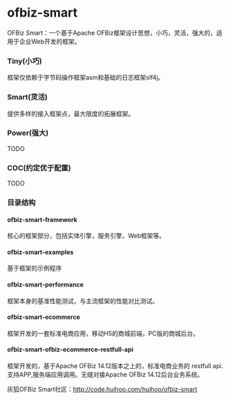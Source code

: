 # ofbiz-smart
OFBiz Smart：一个基于Apache OFBiz框架设计思想，小巧，灵活，强大的，适用于企业Web开发的框架。

### Tiny(小巧)
  框架仅依赖于字节码操作框架asm和基础的日志框架slf4j。
  
### Smart(灵活)
  提供多样的接入框架点，最大限度的拓展框架。

### Power(强大)
  TODO

### COC(约定优于配置)
  TODO

### 目录结构

#### ofbiz-smart-framework
  核心的框架部分，包括实体引擎，服务引擎，Web框架等。

#### ofbiz-smart-examples
  基于框架的示例程序
  
#### ofbiz-smart-performance
  框架本身的基准性能测试，与主流框架的性能对比测试。
  
#### ofbiz-smart-ecommerce
  框架开发的一套标准电商应用，移动H5的商城前端，PC版的商城后台。
  
#### ofbiz-smart-ofbiz-ecommerce-restfull-api
  框架开发的，基于Apache OFBiz 14.12版本之上的，标准电商业务的 restfull api. 支持APP,服务端应用调用。无缝对接Apache OFBiz 14.12后台业务系统。
  
灰狐OFBiz Smart社区：http://code.huihoo.com/huihoo/ofbiz-smart  
